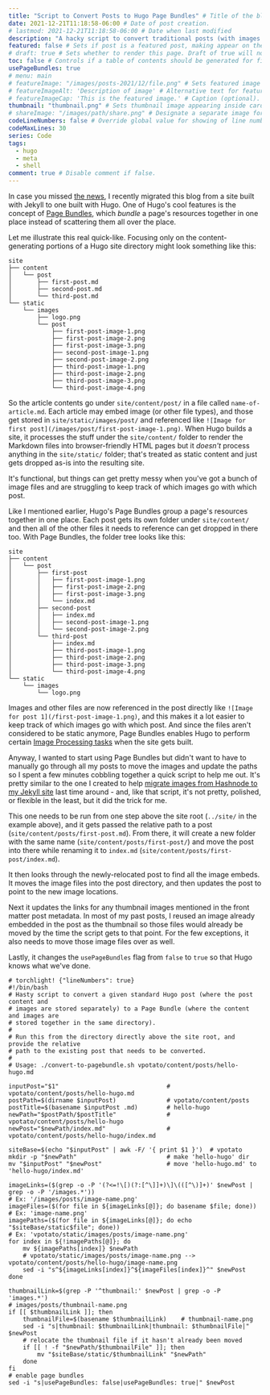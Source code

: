 ```yaml
---
title: "Script to Convert Posts to Hugo Page Bundles" # Title of the blog post.
date: 2021-12-21T11:18:58-06:00 # Date of post creation.
# lastmod: 2021-12-21T11:18:58-06:00 # Date when last modified
description: "A hacky script to convert traditional posts (with images stored separately) to a Hugo Page Bundle" # Description used for search engine.
featured: false # Sets if post is a featured post, making appear on the home page side bar.
# draft: true # Sets whether to render this page. Draft of true will not be rendered.
toc: false # Controls if a table of contents should be generated for first-level links automatically.
usePageBundles: true
# menu: main
# featureImage: "/images/posts-2021/12/file.png" # Sets featured image on blog post.
# featureImageAlt: 'Description of image' # Alternative text for featured image.
# featureImageCap: 'This is the featured image.' # Caption (optional).
thumbnail: "thumbnail.png" # Sets thumbnail image appearing inside card on homepage.
# shareImage: "/images/path/share.png" # Designate a separate image for social media sharing.
codeLineNumbers: false # Override global value for showing of line numbers within code block.
codeMaxLines: 30
series: Code
tags:
  - hugo
  - meta
  - shell
comment: true # Disable comment if false.
---
```

In case you missed [the news](/hello-hugo), I recently migrated this blog from a site built with Jekyll to one built with Hugo. One of Hugo's cool features is the concept of [Page Bundles](https://gohugo.io/content-management/page-bundles/), which _bundle_ a page's resources together in one place instead of scattering them all over the place.

Let me illustrate this real quick-like. Focusing only on the content-generating portions of a Hugo site directory might look something like this:

```
site
├── content
│   └── post
│       ├── first-post.md
│       ├── second-post.md
│       └── third-post.md
└── static
    └── images
        ├── logo.png
        └── post
            ├── first-post-image-1.png
            ├── first-post-image-2.png
            ├── first-post-image-3.png
            ├── second-post-image-1.png
            ├── second-post-image-2.png
            ├── third-post-image-1.png
            ├── third-post-image-2.png
            ├── third-post-image-3.png
            └── third-post-image-4.png
```

So the article contents go under `site/content/post/` in a file called `name-of-article.md`. Each article may embed image (or other file types), and those get stored in `site/static/images/post/` and referenced like `![Image for first post](/images/post/first-post-image-1.png)`. When Hugo builds a site, it processes the stuff under the `site/content/` folder to render the Markdown files into browser-friendly HTML pages but it _doesn't_ process anything in the `site/static/` folder; that's treated as static content and just gets dropped as-is into the resulting site.

It's functional, but things can get pretty messy when you've got a bunch of image files and are struggling to keep track of which images go with which post.

Like I mentioned earlier, Hugo's Page Bundles group a page's resources together in one place. Each post gets its own folder under `site/content/` and then all of the other files it needs to reference can get dropped in there too. With Page Bundles, the folder tree looks like this:

```
site
├── content
│   └── post
│       ├── first-post
│       │   ├── first-post-image-1.png
│       │   ├── first-post-image-2.png
│       │   ├── first-post-image-3.png
│       │   └── index.md
│       ├── second-post
│       │   ├── index.md
│       │   ├── second-post-image-1.png
│       │   └── second-post-image-2.png
│       └── third-post
│           ├── index.md
│           ├── third-post-image-1.png
│           ├── third-post-image-2.png
│           ├── third-post-image-3.png
│           └── third-post-image-4.png
└── static
    └── images
        └── logo.png
```

Images and other files are now referenced in the post directly like `![Image for post 1](/first-post-image-1.png)`, and this makes it a lot easier to keep track of which images go with which post. And since the files aren't considered to be static anymore, Page Bundles enables Hugo to perform certain [Image Processing tasks](https://gohugo.io/content-management/image-processing/) when the site gets built.

Anyway, I wanted to start using Page Bundles but didn't want to have to manually go through all my posts to move the images and update the paths so I spent a few minutes cobbling together a quick script to help me out. It's pretty similar to the one I created to help [migrate images from Hashnode to my Jekyll site](/script-to-update-image-embed-links-in-markdown-files/) last time around - and, like that script, it's not pretty, polished, or flexible in the least, but it did the trick for me.

This one needs to be run from one step above the site root (`../site/` in the example above), and it gets passed the relative path to a post (`site/content/posts/first-post.md`). From there, it will create a new folder with the same name (`site/content/posts/first-post/`) and move the post into there while renaming it to `index.md` (`site/content/posts/first-post/index.md`).

It then looks through the newly-relocated post to find all the image embeds. It moves the image files into the post directory, and then updates the post to point to the new image locations.

Next it updates the links for any thumbnail images mentioned in the front matter post metadata. In most of my past posts, I reused an image already embedded in the post as the thumbnail so those files would already be moved by the time the script gets to that point. For the few exceptions, it also needs to move those image files over as well.

Lastly, it changes the `usePageBundles` flag from `false` to `true` so that Hugo knows what we've done.

```shell
# torchlight! {"lineNumbers": true}
#!/bin/bash
# Hasty script to convert a given standard Hugo post (where the post content and
# images are stored separately) to a Page Bundle (where the content and images are
# stored together in the same directory).
#
# Run this from the directory directly above the site root, and provide the relative
# path to the existing post that needs to be converted.
#
# Usage: ./convert-to-pagebundle.sh vpotato/content/posts/hello-hugo.md

inputPost="$1"                              # vpotato/content/posts/hello-hugo.md
postPath=$(dirname $inputPost)              # vpotato/content/posts
postTitle=$(basename $inputPost .md)        # hello-hugo
newPath="$postPath/$postTitle"              # vpotato/content/posts/hello-hugo
newPost="$newPath/index.md"                 # vpotato/content/posts/hello-hugo/index.md

siteBase=$(echo "$inputPost" | awk -F/ '{ print $1 }')  # vpotato
mkdir -p "$newPath"                         # make 'hello-hugo' dir
mv "$inputPost" "$newPost"                  # move 'hello-hugo.md' to 'hello-hugo/index.md'

imageLinks=($(grep -o -P '(?<=!\[)(?:[^\]]+)\]\(([^\)]+)' $newPost | grep -o -P '/images.*'))
# Ex: '/images/posts/image-name.png'
imageFiles=($(for file in ${imageLinks[@]}; do basename $file; done))
# Ex: 'image-name.png'
imagePaths=($(for file in ${imageLinks[@]}; do echo "$siteBase/static$file"; done))
# Ex: 'vpotato/static/images/posts/image-name.png'
for index in ${!imagePaths[@]}; do
    mv ${imagePaths[index]} $newPath
    # vpotato/static/images/posts/image-name.png --> vpotato/content/posts/hello-hugo/image-name.png
    sed -i "s^${imageLinks[index]}^${imageFiles[index]}^" $newPost
done

thumbnailLink=$(grep -P '^thumbnail:' $newPost | grep -o -P 'images.*')
# images/posts/thumbnail-name.png
if [[ $thumbnailLink ]]; then
    thumbnailFile=$(basename $thumbnailLink)    # thumbnail-name.png
    sed -i "s|thumbnail: $thumbnailLink|thumbnail: $thumbnailFile|" $newPost
    # relocate the thumbnail file if it hasn't already been moved
    if [[ ! -f "$newPath/$thumbnailFile" ]]; then
        mv "$siteBase/static/$thumbnailLink" "$newPath"
    done
fi
# enable page bundles
sed -i "s|usePageBundles: false|usePageBundles: true|" $newPost
```